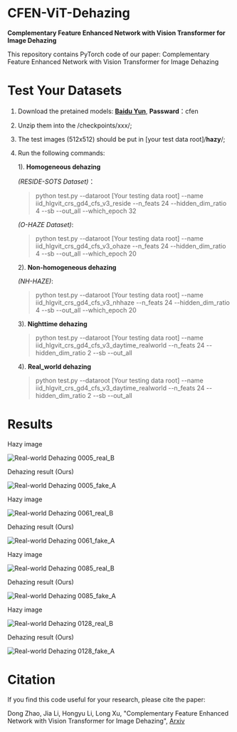 # CFEN-ViT-Dehazing

**Complementary Feature Enhanced Network with Vision Transformer for Image Dehazing**


This repository contains PyTorch code of our paper: Complementary Feature Enhanced Network with Vision Transformer for Image Dehazing



# Test Your Datasets

1. Download the pretained models: [**Baidu Yun**](https://pan.baidu.com/s/1WTR4AM3j6Hdq4Whrt4j8FQ), **Passward**：cfen 

2. Unzip them into the /checkpoints/xxx/;
3. The test images (512x512) should be put in \[your test data root\]/**hazy**/; 
4. Run the following commands:

    1). **Homogeneous dehazing** 
    
    _(RESIDE-SOTS Dataset)_：
    
    > python test.py --dataroot \[Your testing data root\] --name iid_hlgvit_crs_gd4_cfs_v3_reside --n_feats 24 --hidden_dim_ratio 4 --sb --out_all --which_epoch 32
    
    _(O-HAZE Dataset)_:
    
    > python test.py --dataroot \[Your testing data root\] --name iid_hlgvit_crs_gd4_cfs_v3_ohaze --n_feats 24 --hidden_dim_ratio 4 --sb --out_all --which_epoch 20
    
    2). **Non-homogeneous dehazing** 
    
    _(NH-HAZE)_:
    
    > python test.py --dataroot \[Your testing data root\] --name iid_hlgvit_crs_gd4_cfs_v3_nhhaze --n_feats 24 --hidden_dim_ratio 4 --sb --out_all --which_epoch 20
    
    3). **Nighttime dehazing**
    
    > python test.py --dataroot \[Your testing data root\] --name iid_hlgvit_crs_gd4_cfs_v3_daytime_realworld --n_feats 24 --hidden_dim_ratio 2 --sb --out_all 
    
    4). **Real_world dehazing**
    
    > python test.py --dataroot \[Your testing data root\] --name iid_hlgvit_crs_gd4_cfs_v3_daytime_realworld --n_feats 24 --hidden_dim_ratio 2 --sb --out_all 
    

    
# Results
Hazy image

![Real-world Dehazing 0005_real_B](https://github.com/phoenixtreesky7/CFEN-ViT-Dehazing/blob/main/new_real_hazy_0005_real_B.png)

Dehazing result (Ours)

![Real-world Dehazing 0005_fake_A](https://github.com/phoenixtreesky7/CFEN-ViT-Dehazing/blob/main/new_real_hazy_0005_fake_A.png)

Hazy image

![Real-world Dehazing 0061_real_B](https://github.com/phoenixtreesky7/CFEN-ViT-Dehazing/blob/main/new_real_hazy_0061_real_B.png)

Dehazing result (Ours)

![Real-world Dehazing 0061_fake_A](https://github.com/phoenixtreesky7/CFEN-ViT-Dehazing/blob/main/new_real_hazy_0061_fake_A.png)


Hazy image

![Real-world Dehazing 0085_real_B](https://github.com/phoenixtreesky7/CFEN-ViT-Dehazing/blob/main/new_real_hazy_0085_real_B.png)

Dehazing result (Ours)

![Real-world Dehazing 0085_fake_A](https://github.com/phoenixtreesky7/CFEN-ViT-Dehazing/blob/main/new_real_hazy_0085_fake_A.png)

Hazy image

![Real-world Dehazing 0128_real_B](https://github.com/phoenixtreesky7/CFEN-ViT-Dehazing/blob/main/new_real_hazy_0128_real_B.png)

Dehazing result (Ours)

![Real-world Dehazing 0128_fake_A](https://github.com/phoenixtreesky7/CFEN-ViT-Dehazing/blob/main/new_real_hazy_0128_fake_A.png)


# Citation
If you find this code useful for your research, please cite the paper:

Dong Zhao, Jia Li, Hongyu Li, Long Xu, "Complementary Feature Enhanced Network with Vision Transformer for Image Dehazing", [Arxiv](https://arxiv.org/abs/2109.07100)
